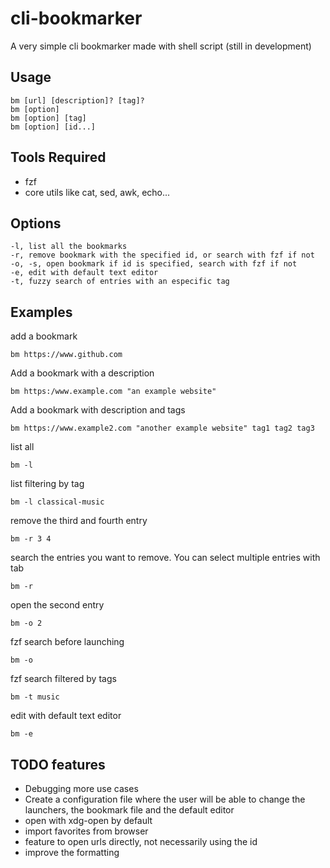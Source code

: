 # cli-bookmarker
A very simple cli bookmarker made with shell script (still in development)

## Usage
```
bm [url] [description]? [tag]?
bm [option]
bm [option] [tag]
bm [option] [id...]
```

## Tools Required
* fzf
* core utils like cat, sed, awk, echo...

## Options
```
-l, list all the bookmarks
-r, remove bookmark with the specified id, or search with fzf if not
-o, -s, open bookmark if id is specified, search with fzf if not 
-e, edit with default text editor
-t, fuzzy search of entries with an especific tag
```

## Examples

add a bookmark
```
bm https://www.github.com
```

Add a bookmark with a description
```
bm https:/www.example.com "an example website"
```

Add a bookmark with description and tags
```
bm https://www.example2.com "another example website" tag1 tag2 tag3
```

list all
```
bm -l
```

list filtering by tag
```
bm -l classical-music
```

remove the third and fourth entry
```
bm -r 3 4
```

search the entries you want to remove. You can select multiple entries with tab
```
bm -r
```

open the second entry
```
bm -o 2
```

fzf search before launching
```
bm -o
```

fzf search filtered by tags
```
bm -t music
```

edit with default text editor
```
bm -e
```

## TODO features

* Debugging more use cases
* Create a configuration file where the user will be able to change the launchers, the bookmark file and the default editor
* open with xdg-open by default
* import favorites from browser
* feature to open urls directly, not necessarily using the id
* improve the formatting